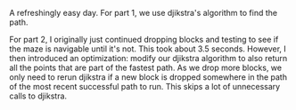 A refreshingly easy day. For part 1, we use djikstra's algorithm to find the path. 

For part 2, I originally just continued dropping blocks and testing to see if the maze is navigable until it's not. This took about 3.5 seconds. However, I then introduced an optimization: modify our djikstra algorithm to also return all the points that are part of the fastest path. As we drop more blocks, we only need to rerun djikstra if a new block is dropped somewhere in the path of the most recent successful path to run. This skips a lot of unnecessary calls to djikstra. 